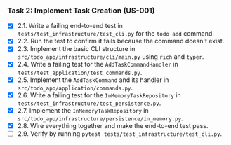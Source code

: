 ### Task 2: Implement Task Creation (US-001)

- [x] 2.1. Write a failing end-to-end test in `tests/test_infrastructure/test_cli.py` for the `todo add` command.
- [x] 2.2. Run the test to confirm it fails because the command doesn't exist.
- [x] 2.3. Implement the basic CLI structure in `src/todo_app/infrastructure/cli/main.py` using `rich` and `typer`.
- [x] 2.4. Write a failing test for the `AddTaskCommandHandler` in `tests/test_application/test_commands.py`.
- [x] 2.5. Implement the `AddTaskCommand` and its handler in `src/todo_app/application/commands.py`.
- [x] 2.6. Write a failing test for the `InMemoryTaskRepository` in `tests/test_infrastructure/test_persistence.py`.
- [x] 2.7. Implement the `InMemoryTaskRepository` in `src/todo_app/infrastructure/persistence/in_memory.py`.
- [x] 2.8. Wire everything together and make the end-to-end test pass.
- [ ] 2.9. Verify by running `pytest tests/test_infrastructure/test_cli.py`.
